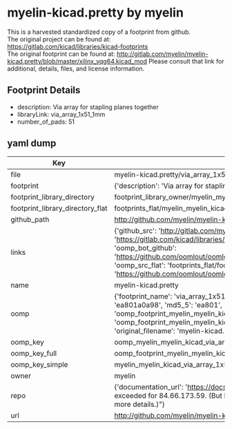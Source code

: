 # myelin-kicad.pretty by myelin  
This is a harvested standardized copy of a footprint from github.  
The original project can be found at:  
https://gitlab.com/kicad/libraries/kicad-footprints  
The original footprint can be found at:
http://gitlab.com/myelin/myelin-kicad.pretty/blob/master/xilinx_vqg64.kicad_mod
Please consult that link for additional, details, files, and license information.  
## Footprint Details
* description: Via array for stapling planes together  
* libraryLink: via_array_1x51_1mm  
* number_of_pads: 51  
## yaml dump  
| Key | Value |  
| --- | --- |  
| file | myelin-kicad.pretty/via_array_1x51_1mm.kicad_mod |  
| footprint | {'description': 'Via array for stapling planes together', 'libraryLink': 'via_array_1x51_1mm', 'number_of_pads': 51} |  
| footprint_library_directory | footprint_library_owner/myelin_myelin-kicad.pretty |  
| footprint_library_directory_flat | footprints_flat/myelin_myelin_kicad_via_array_1x51_1mm/working |  
| github_path | http://github.com/myelin/myelin-kicad.pretty/blob/master/via_array_1x51_1mm.kicad_mod |  
| links | {'github_src': 'http://gitlab.com/myelin/myelin-kicad.pretty/blob/master/xilinx_vqg64.kicad_mod', 'github_src_repo': 'https://gitlab.com/kicad/libraries/kicad-footprints', 'oomp_bot': 'footprints/myelin_myelin_kicad_via_array_1x51_1mm/working', 'oomp_bot_github': 'https://github.com/oomlout/oomlout_oomp_footprint_bot/tree/main/footprints/myelin_myelin_kicad_via_array_1x51_1mm/working', 'oomp_src_flat': 'footprints_flat/footprints_flat/myelin_myelin_kicad_via_array_1x51_1mm/working', 'oomp_src_flat_github': 'https://github.com/oomlout/oomlout_oomp_footprint_src/tree/main/footprints_flat/myelin_myelin_kicad_via_array_1x51_1mm/working'} |  
| name | myelin-kicad.pretty |  
| oomp | {'footprint_name': 'via_array_1x51_1mm', 'library_name': 'myelin_kicad', 'md5': 'ea801a0a9882ce07d57fc67cfb5b4c0e', 'md5_10': 'ea801a0a98', 'md5_5': 'ea801', 'md5_6': 'ea801a', 'oomp_key': 'oomp_myelin_myelin_kicad_via_array_1x51_1mm', 'oomp_key_extra': 'oomp_footprint_myelin_myelin_kicad_via_array_1x51_1mm', 'oomp_key_full': 'oomp_footprint_myelin_myelin_kicad_via_array_1x51_1mm_ea801a', 'oomp_key_simple': 'myelin_myelin_kicad_via_array_1x51_1mm', 'original_filename': 'myelin-kicad.pretty/via_array_1x51_1mm.kicad_mod', 'owner_name': 'myelin'} |  
| oomp_key | oomp_myelin_myelin_kicad_via_array_1x51_1mm |  
| oomp_key_full | oomp_footprint_myelin_myelin_kicad_via_array_1x51_1mm |  
| oomp_key_simple | myelin_myelin_kicad_via_array_1x51_1mm |  
| owner | myelin |  
| repo | {'documentation_url': 'https://docs.github.com/rest/overview/resources-in-the-rest-api#rate-limiting', 'message': "API rate limit exceeded for 84.66.173.59. (But here's the good news: Authenticated requests get a higher rate limit. Check out the documentation for more details.)"} |  
| url | http://github.com/myelin/myelin-kicad.pretty |  

